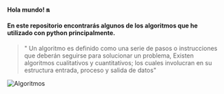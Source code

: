 #### Hola mundo! 🔛

#### En este repositorio encontrarás algunos de los algoritmos que he utilizado con python principalmente.


>" Un algoritmo es definido como una serie de pasos o instrucciones que deberán seguirse para solucionar un problema, Existen algoritmos cualitativos y cuantitativos; los cuales involucran en su estructura entrada, proceso y salida de datos"


![Algoritmos](https://courseit-statics.nyc3.digitaloceanspaces.com/icons/logos/algoritmos.png)